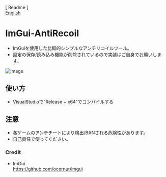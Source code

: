 [ Readme ]  
[English](https://github.com/FlankGir1/ImGui-AntiRecoil/blob/main/README-en.md)

# ImGui-AntiRecoil
* ImGuiを使用した比較的シンプルなアンチリコイルツール。
* 設定の保存/読み込み機能が削除されているので実装はご自身でお願いします。

![image](https://user-images.githubusercontent.com/124275926/222131768-5e7c8776-ee33-4fa6-9ae7-faed57763fca.png)

## 使い方
* VisualStudioで"Release + x64"でコンパイルする

## 注意
* 各ゲームのアンチチートにより検出/BANされる危険性があります。
* 自己責任で使ってください。

### Credit
* ImGui  
https://github.com/ocornut/imgui
